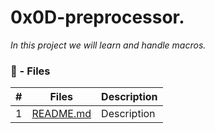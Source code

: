 # 0x0D-preprocessor.

_In this project we will learn and handle macros._

### :memo: - Files
#|Files|Description
---|---|---
1|[README.md](./README.md)|Description

